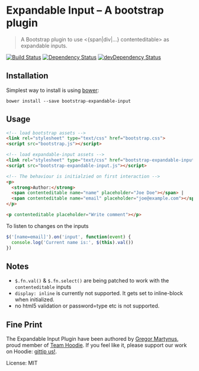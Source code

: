 Expandable Input – A bootstrap plugin
=====================================

> A Bootstrap plugin to use <{span|div|...} contenteditable> as
  expandable inputs.

[![Build Status](https://travis-ci.org/gr2m/bootstrap-expandable-input.svg)](https://travis-ci.org/gr2m/bootstrap-expandable-input)
[![Dependency Status](https://david-dm.org/gr2m/bootstrap-expandable-input.svg)](https://david-dm.org/gr2m/bootstrap-expandable-input)
[![devDependency Status](https://david-dm.org/gr2m/bootstrap-expandable-input/dev-status.svg)](https://david-dm.org/gr2m/bootstrap-expandable-input#info=devDependencies)

Installation
------------

Simplest way to install is using [bower](http://bower.io/):

```
bower install --save bootstrap-expandable-input
```


Usage
-----

```html
<!-- load bootstrap assets -->
<link rel="stylesheet" type="text/css" href="bootstrap.css">
<script src="bootstrap.js"></script>

<!-- load expandable-input assets -->
<link rel="stylesheet" type="text/css" href="bootstrap-expandable-input.css">
<script src="bootstrap-expandable-input.js"></script>

<!-- The behaviour is initialzied on first interaction -->
<p>
  <strong>Author:</strong>
  <span contenteditable name="name" placeholder="Joe Doe"></span> |
  <span contenteditable name="email" placeholder="joe@example.com"></span>
</p>

<p contenteditable placeholder="Write comment"></p>
```

To listen to changes on the inputs

```js
$('[name=email]').on('input', function(event) {
  console.log('Current name is:', $(this).val())
})
```


Notes
-----

- `$.fn.val()` & `$.fn.select()` are being patched to work with the `contenteditable` inputs
- `display: inline` is currently not supported. It gets set to inline-block when initialized.
- no html5 validation or password=type etc is not supported.


Fine Print
----------

The Expandable Input Plugin have been authored by [Gregor Martynus](https://github.com/gr2m),
proud member of [Team Hoodie](http://hood.ie/). If you feel like it, please support our work
on Hoodie: [gittip us!](https://www.gittip.com/hoodiehq/).

License: MIT
